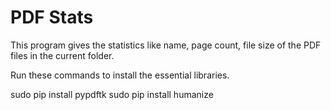 PDF Stats
=========

This program gives the statistics like name, page count, file size of the PDF files in the current folder.


Run these commands  to install the essential libraries.


sudo pip install pypdftk
sudo pip install humanize


